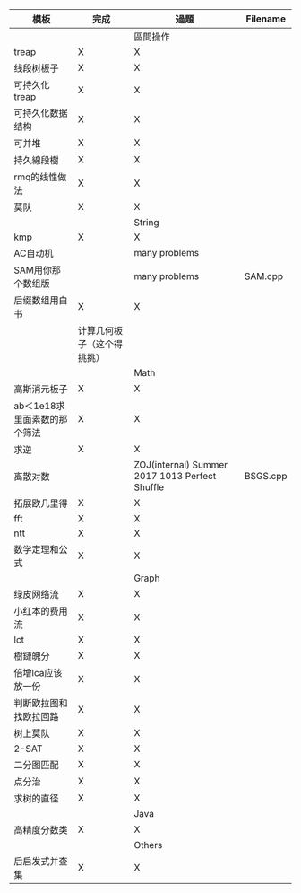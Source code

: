 |模板|完成|過題|Filename|
|---|---|---|---|
|||區間操作||
|treap|X|X||
|线段树板子|X|X||
|可持久化treap|X|X||
|可持久化数据结构|X|X||
|可并堆|X|X||
|持久線段樹|X|X||
|rmq的线性做法|X|X||
|莫队|X|X||
|||String||
|kmp|X|X||
|AC自动机||many problems||
|SAM用你那个数组版||many problems|SAM.cpp|
|后缀数组用白书|X|X||
||计算几何板子（这个得挑挑）||
|||Math||
|高斯消元板子|X|X||
|ab＜1e18求里面素数的那个筛法|X|X||
|求逆|X|X||
|离散对数||ZOJ(internal) Summer 2017 1013 Perfect Shuffle|BSGS.cpp|
|拓展欧几里得|X|X||
|fft|X|X||
|ntt|X|X||
|数学定理和公式|X|X||
|||Graph||
|绿皮网络流|X|X||
|小红本的费用流|X|X||
|lct|X|X||
|樹鏈魄分|X|X||
|倍增lca应该放一份|X|X||
|判断欧拉图和找欧拉回路|X|X||
|树上莫队|X|X||
|2-SAT|X|X||
|二分图匹配|X|X||
|点分治|X|X||
|求树的直径|X|X||
|||Java||
|高精度分数类|X|X||
|||Others||
|后启发式并查集|X|X||
